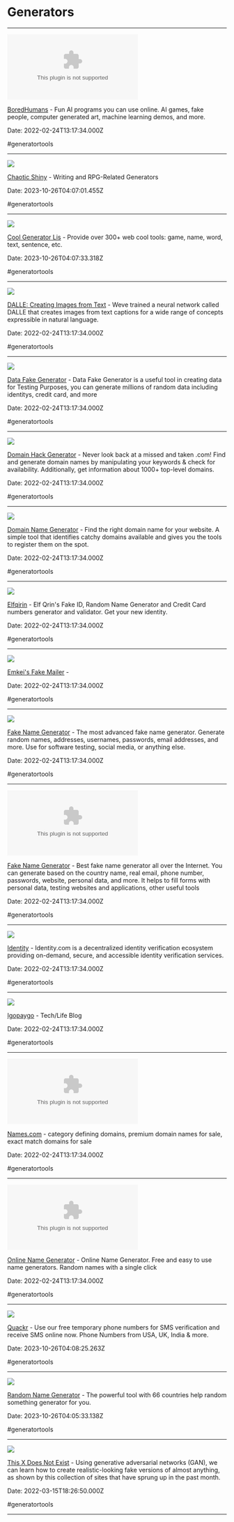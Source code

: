 # Generators

---

![](https://rdl.ink/render/https%3A%2F%2Fboredhumans.com)

[BoredHumans](https://boredhumans.com) - Fun AI programs you can use online. AI games, fake people, computer generated art, machine learning demos, and more.

Date: 2022-02-24T13:17:34.000Z

#generatortools

---

![](https://up.raindrop.io/raindrop/thumbs/668/009/935/data_URI_file_1698293221453.jpeg)

[Chaotic Shiny](https://chaoticshiny.com/) - Writing and RPG-Related Generators

Date: 2023-10-26T04:07:01.455Z

#generatortools

---

![](https://www.coolgenerator.com/Public/img/coolgenerator-share.jpg)

[Cool Generator Lis](https://www.coolgenerator.com/) - Provide over 300+ web cool tools: game, name, word, text, sentence, etc.

Date: 2023-10-26T04:07:33.318Z

#generatortools

---

![](https://images.openai.com/blob/ed21faee-ce44-4d91-a70f-26538ad66d5b/dall-e.jpg?trim=0%2C0%2C0%2C0&width=1000&quality=80)

[DALLE: Creating Images from Text](https://openai.com/blog/dall-e) - Weve trained a neural network called DALLE that creates images from text captions for a wide range of concepts expressible in natural language.

Date: 2022-02-24T13:17:34.000Z

#generatortools

---

![](https://storgeli.sirv.com/dfg/datafakegenerator-logo.webp)

[Data Fake Generator](https://datafakegenerator.com) - Data Fake Generator is a useful tool in creating data for Testing Purposes, you can generate millions of random data including identitys, credit card, and more

Date: 2022-02-24T13:17:34.000Z

#generatortools

---

![](https://domainhacks.info/domainhacks-homepage.png)

[Domain Hack Generator](https://domainhacks.info) - Never look back at a missed and taken .com! Find and generate domain names by manipulating your keywords & check for availability. Additionally, get information about 1000+ top-level domains.

Date: 2022-02-24T13:17:34.000Z

#generatortools

---

![](https://mlsjoxwh2dv5.i.optimole.com/cb:9g3T.7114/w:auto/h:auto/q:mauto/f:avif/https://domainwheel.com/wp-content/uploads/2022/12/DomainWheel-Free-Website-Name-Generator-Search.jpg)

[Domain Name Generator](https://domainwheel.com) - Find the right domain name for your website. A simple tool that identifies catchy domains available and gives you the tools to register them on the spot.

Date: 2022-02-24T13:17:34.000Z

#generatortools

---

![](https://www.elfqrin.com/img/elfqrin_card_m.png)

[Elfqirin](https://elfqrin.com) - Elf Qrin's Fake ID, Random Name Generator and Credit Card numbers generator and validator. Get your new identity.

Date: 2022-02-24T13:17:34.000Z

#generatortools

---

![](https://rdl.ink/render/https%3A%2F%2Femkei.cz)

[Emkei's Fake Mailer](https://emkei.cz) - 

Date: 2022-02-24T13:17:34.000Z

#generatortools

---

![](https://www.fakenamegenerator.com/images/Fake-Name-Generator.jpg)

[Fake Name Generator](https://www.fakenamegenerator.com/advanced.php) - The most advanced fake name generator. Generate random names, addresses, usernames, passwords, email addresses, and more. Use for software testing, social media, or anything else.

Date: 2022-02-24T13:17:34.000Z

#generatortools

---

![](https://rdl.ink/render/https%3A%2F%2Fnamefake.com)

[Fake Name Generator](https://namefake.com) - Best fake name generator all over the Internet. You can generate based on the country name, real email, phone number, passwords, website, personal data, and more. It helps to fill forms with personal data, testing websites and applications, other useful tools

Date: 2022-02-24T13:17:34.000Z

#generatortools

---

![](https://www.identity.com/wp-content/uploads/2022/10/website_cover.png)

[Identity](https://identity.com) - Identity.com is a decentralized identity verification ecosystem providing on-demand, secure, and accessible identity verification services.

Date: 2022-02-24T13:17:34.000Z

#generatortools

---

![](https://i2.wp.com/igopaygo.com/wp-content/uploads/2017/03/cropped-Screen-Shot-2017-03-23-at-1.34.21-AM-1.png?fit=512%2C512&ssl=1)

[Igopaygo](https://igopaygo.com) - Tech/Life Blog

Date: 2022-02-24T13:17:34.000Z

#generatortools

---

![](https://rdl.ink/render/https%3A%2F%2Fnames.com)

[Names.com](https://names.com) - category defining domains, premium domain names for sale, exact match domains for sale

Date: 2022-02-24T13:17:34.000Z

#generatortools

---

![](https://rdl.ink/render/https%3A%2F%2Fonline-generator.com)

[Online Name Generator](https://online-generator.com) - Online Name Generator. Free and easy to use name generators. Random names with a single click

Date: 2022-02-24T13:17:34.000Z

#generatortools

---

![](https://quackr.io/assets/icons/icon-384x384.png)

[Quackr](https://quackr.io/) - Use our free temporary phone numbers for SMS verification and receive SMS online now. Phone Numbers from USA, UK, India & more.

Date: 2023-10-26T04:08:25.263Z

#generatortools

---

![](https://rdl.ink/render/https%3A%2F%2Fminirandom.com%2F)

[Random Name Generator](https://minirandom.com/) - The powerful tool with 66 countries help random something generator for you.

Date: 2023-10-26T04:05:33.138Z

#generatortools

---

![](https://thisxdoesnotexist.com/img/thisxdoesnotexist.png)

[This X Does Not Exist](https://thisxdoesnotexist.com) - Using generative adversarial networks (GAN), we can learn how to create realistic-looking fake versions of almost anything, as shown by this collection of sites that have sprung up in the past month.

Date: 2022-03-15T18:26:50.000Z

#generatortools

---

